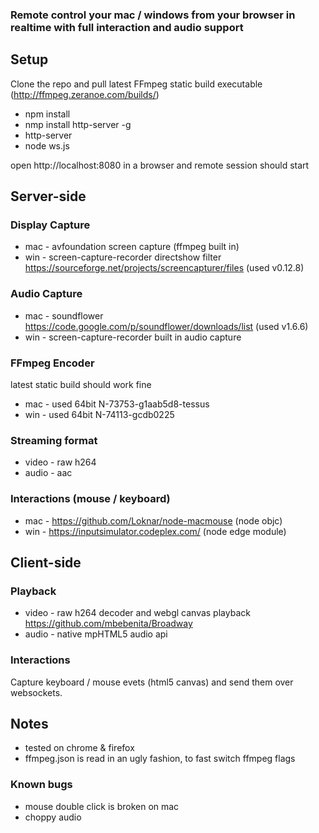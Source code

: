 ### Remote control your mac / windows from your browser in realtime with full interaction and audio support

Setup
---
Clone the repo and pull latest FFmpeg static build executable (http://ffmpeg.zeranoe.com/builds/)
- npm install
- nmp install http-server -g
- http-server
- node ws.js

open http://localhost:8080 in a browser and remote session should start

Server-side
---
### Display Capture
- mac - avfoundation screen capture (ffmpeg built in)
- win - screen-capture-recorder directshow filter https://sourceforge.net/projects/screencapturer/files (used v0.12.8)

### Audio Capture
- mac - soundflower https://code.google.com/p/soundflower/downloads/list (used v1.6.6)
- win - screen-capture-recorder built in audio capture

### FFmpeg Encoder
latest static build should work fine
- mac -  used 64bit N-73753-g1aab5d8-tessus
- win -  used 64bit N-74113-gcdb0225

### Streaming format
- video - raw h264
- audio - aac

### Interactions (mouse / keyboard)
- mac - https://github.com/Loknar/node-macmouse (node objc)
- win - https://inputsimulator.codeplex.com/ (node edge module)

Client-side
---
### Playback
- video - raw h264 decoder and webgl canvas playback https://github.com/mbebenita/Broadway
- audio - native mpHTML5 audio api

### Interactions
Capture keyboard / mouse evets (html5 canvas) and send them over websockets.

Notes
---
- tested on chrome & firefox
- ffmpeg.json is read in an ugly fashion, to fast switch ffmpeg flags

### Known bugs
- mouse double click is broken on mac
- choppy audio
